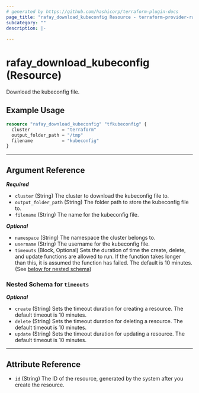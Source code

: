 ```yaml
---
# generated by https://github.com/hashicorp/terraform-plugin-docs
page_title: "rafay_download_kubeconfig Resource - terraform-provider-rafay-master"
subcategory: ""
description: |-
  
---
```


# rafay_download_kubeconfig (Resource)

Download the kubeconfig file.

## Example Usage

```terraform
resource "rafay_download_kubeconfig" "tfkubeconfig" {
  cluster            = "terraform"
  output_folder_path = "/tmp"
  filename           = "kubeconfig"
}
```

---

<!-- schema generated by tfplugindocs -->
## Argument Reference

***Required***
- `cluster` (String) The cluster to download the kubeconfig file to.
- `output_folder_path` (String) The folder path to store the kubeconfig file to.
- `filename` (String) The name for the kubeconfig file.

***Optional***

- `namespace` (String) The namespace the cluster belongs to.
- `username` (String) The username for the kubeconfig file.
- `timeouts` (Block, Optional) Sets the duration of time the create, delete, and update functions are allowed to run. If the function takes longer than this, it is assumed the function has failed. The default is 10 minutes. (See [below for nested schema](#nestedblock--timeouts))

<a id="nestedblock--timeouts"></a>
### Nested Schema for `timeouts`

***Optional***

- `create` (String) Sets the timeout duration for creating a resource. The default timeout is 10 minutes.
- `delete` (String) Sets the timeout duration for deleting a resource. The default timeout is 10 minutes.
- `update` (String) Sets the timeout duration for updating a resource. The default timeout is 10 minutes.

---

## Attribute Reference

- `id` (String) The ID of the resource, generated by the system after you create the resource.
